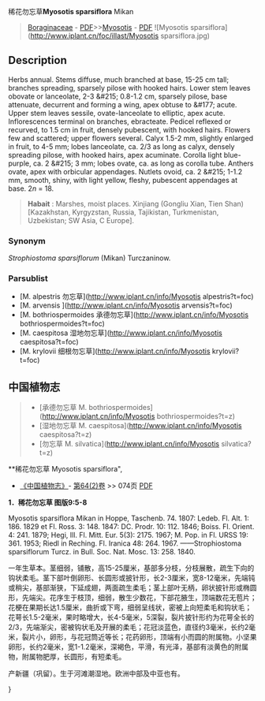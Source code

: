 稀花勿忘草**Myosotis sparsiflora** Mikan

> [Boraginaceae](http://www.iplant.cn/info/Boraginaceae?t=foc) - [PDF](http://www.iplant.cn/foc/pdf/Boraginaceae.pdf)>>[Myosotis](http://www.iplant.cn/info/Myosotis?t=foc) - [PDF](http://www.iplant.cn/foc/pdf/Myosotis.pdf)
![Myosotis sparsiflora](http://www.iplant.cn/foc/illast/Myosotis sparsiflora.jpg)

## Description

Herbs annual. Stems diffuse, much branched at base, 15-25 cm tall; branches spreading, sparsely pilose with hooked hairs. Lower stem leaves obovate or lanceolate, 2-3 &amp;#215; 0.8-1.2 cm, sparsely pilose, base attenuate, decurrent and forming a wing, apex obtuse to &amp;#177; acute. Upper stem leaves sessile, ovate-lanceolate to elliptic, apex acute. Inflorescences terminal on branches, ebracteate. Pedicel reflexed or recurved, to 1.5 cm in fruit, densely pubescent, with hooked hairs. Flowers few and scattered; upper flowers several. Calyx 1.5-2 mm, slightly enlarged in fruit, to 4-5 mm; lobes lanceolate, ca. 2/3 as long as calyx, densely spreading pilose, with hooked hairs, apex acuminate. Corolla light blue-purple, ca. 2 &amp;#215; 3 mm; lobes ovate, ca. as long as corolla tube. Anthers ovate, apex with orbicular appendages. Nutlets ovoid, ca. 2 &amp;#215; 1-1.2 mm, smooth, shiny, with light yellow, fleshy, pubescent appendages at base. 2*n* = 18.

> **Habait** : 
> Marshes, moist places. Xinjiang (Gongliu Xian, Tien Shan) [Kazakhstan, Kyrgyzstan, Russia, Tajikistan, Turkmenistan, Uzbekistan; SW Asia, C Europe].

### Synonym
*Strophiostoma sparsiflorum* (Mikan) Turczaninow.

### Parsublist

* [M.  alpestris  勿忘草](http://www.iplant.cn/info/Myosotis alpestris?t=foc)
* [M.  arvensis  ](http://www.iplant.cn/info/Myosotis arvensis?t=foc)
* [M.  bothriospermoides  承德勿忘草](http://www.iplant.cn/info/Myosotis bothriospermoides?t=foc)
* [M.  caespitosa  湿地勿忘草](http://www.iplant.cn/info/Myosotis caespitosa?t=foc)
* [M.  krylovii  细根勿忘草](http://www.iplant.cn/info/Myosotis krylovii?t=foc)

## 中国植物志

> * [承德勿忘草  M.  bothriospermoides](http://www.iplant.cn/info/Myosotis bothriospermoides?t=z)
> * [湿地勿忘草  M.  caespitosa](http://www.iplant.cn/info/Myosotis caespitosa?t=z)
> * [勿忘草  M.  silvatica](http://www.iplant.cn/info/Myosotis silvatica?t=z)

**稀花勿忘草 Myosotis sparsiflora",

* [《中国植物志》](http://www.iplant.cn/frps)- [第64(2)卷](http://www.iplant.cn/frps/vol/64(2)) >> 074页 [PDF](http://www.iplant.cn/frps/pdf/64(2)/074.pdf)

**1．稀花勿忘草 图版9:5-8**

Myosotis sparsiflora Mikan in Hoppe, Taschenb. 74. 1807: Ledeb. Fl. Alt. 1: 186. 1829 et Fl. Ross. 3: 148. 1847: DC. Prodr. 10: 112. 1846; Boiss. Fl. Orient. 4: 241. 1879; Hegi, Ill. Fl. Mitt. Eur. 5(3): 2175. 1967; M. Pop. in Fl. URSS 19: 361. 1953; Riedl in Reching. Fl. Iranica 48: 264. 1967. ——Strophiostoma sparsiflorum Turcz. in Bull. Soc. Nat. Mosc. 13: 258. 1840.

一年生草本。茎细弱，铺散，高15-25厘米，基部多分枝，分枝展散，疏生下向的钩状柔毛。茎下部叶倒卵形、长圆形或披针形，长2-3厘米，宽8-12毫米，先端钝或稍尖，基部渐狭，下延成翅，两面疏生柔毛；茎上部叶无柄，卵状披针形或椭圆形，先端尖。花序生于枝顶，细弱，散生少数花，下部花腋生，顶端数花无苞片；花梗在果期长达1.5厘米，曲折或下弯，细弱呈线状，密被上向短柔毛和钩状毛；花萼长1.5-2毫米，果时略增大，长4-5毫米，5深裂，裂片披针形约为花萼全长的2/3，先端渐尖，密被钩状毛及开展的柔毛；花冠淡蓝色，直径约3毫米，长约2毫米，裂片小，卵形，与花冠筒近等长；花药卵形，顶端有小而圆的附属物。小坚果卵形，长约2毫米，宽1-1.2毫米，深褐色，平滑，有光泽，基部有淡黄色的附属物，附属物肥厚，长圆形，有短柔毛。

产新疆（巩留）。生于河滩潮湿地。欧洲中部及中亚也有。

}